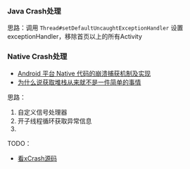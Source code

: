 ### Java Crash处理
思路：调用 `Thread#setDefaultUncaughtExceptionHandler` 设置 exceptionHandler，移除首页以上的所有Activity

### Native Crash处理
* [Android 平台 Native 代码的崩溃捕获机制及实现](https://mp.weixin.qq.com/s/g-WzYF3wWAljok1XjPoo7w?)
* [为什么说获取堆栈从来就不是一件简单的事情](https://juejin.cn/post/7118609781832548383)

思路：
1. 自定义信号处理器
2. 开子线程循环获取异常信息
3.

TODO：
* [看xCrash源码](https://juejin.cn/post/6898938662214434830?searchId=2023103023025873DB4B114105053E0D5E)